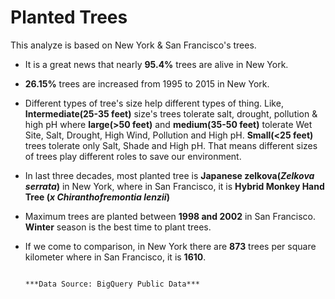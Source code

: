# Planted Trees
This analyze is based on New York &amp; San Francisco's trees.
*  It is a great news that nearly **95.4%** trees are alive in New York.
*  **26.15%** trees are increased from 1995 to 2015 in New York.
*  Different types of tree's size help different types of thing. Like, **Intermediate(25-35 feet)** size's trees tolerate salt, drought, pollution & high pH where **large(>50 feet)** and **medium(35-50 feet)** tolerate Wet Site, Salt, Drought, High Wind, Pollution and High pH. **Small(<25 feet)** trees tolerate only Salt, Shade and High pH. That means different sizes of trees play different roles to save our environment.
*  In last three decades, most planted tree is **Japanese zelkova(***Zelkova serrata***)** in New York, where in San Francisco, it is **Hybrid Monkey Hand Tree (***x Chiranthofremontia lenzii***)**
*  Maximum trees are planted between **1998 and 2002** in San Francisco. **Winter** season is the best time to plant trees.
*  If we come to comparison, in New York there are **873** trees per square kilometer where in San Francisco, it is **1610**.

                                                                                                    ***Data Source: BigQuery Public Data***
